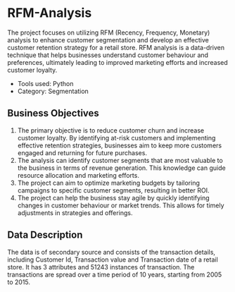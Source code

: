 # RFM-Analysis
The project focuses on utilizing RFM (Recency, Frequency, Monetary) analysis to enhance customer segmentation and develop an effective customer retention strategy for a retail store. RFM analysis is a data-driven technique that helps businesses understand customer behaviour and preferences, ultimately leading to improved marketing efforts and increased customer loyalty.

- Tools used: Python
- Category: Segmentation

## Business Objectives
1. The primary objective is to reduce customer churn and increase customer loyalty. By identifying at-risk customers and implementing effective retention strategies, businesses aim to keep more customers engaged and returning for future purchases.
2. The analysis can identify customer segments that are most valuable to the business in terms of revenue generation. This knowledge can guide resource allocation and marketing efforts.
3. The project can aim to optimize marketing budgets by tailoring campaigns to specific customer segments, resulting in better ROI.
4. The project can help the business stay agile by quickly identifying changes in customer behaviour or market trends. This allows for timely adjustments in strategies and offerings.

## Data Description
The data is of secondary source and consists of the transaction details, including Customer Id, Transaction value and Transaction date of a retail store. It has 3 attributes and 51243 instances of transaction. The transactions are spread over a time period of 10 years, starting from 2005 to 2015.
